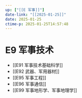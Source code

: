 ```yaml
---
up: ["[[E 军事]]"]
date-link: "[[2025-01-25]]"
date: 2025-01-25
ctime-p: 2025-01-25T14:57:48
---
```


# E9 军事技术

- [[E91 军事技术基础科学]]
- [[E92 武器、军用器材]]
- [[E95 军事工程]]
- [[E96 军事通信]]
- [[E99 军事地形学、军事地理学]]
